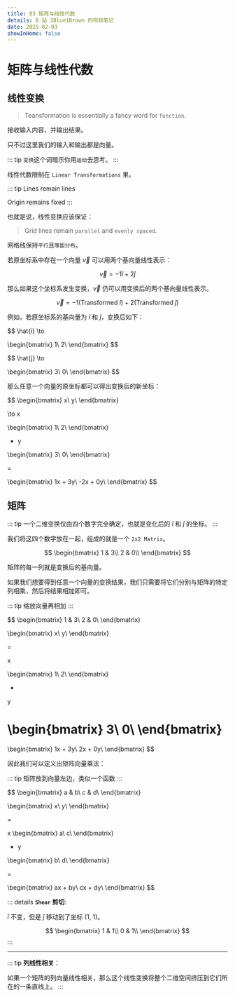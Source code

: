 ```yaml
---
title: 03 矩阵与线性代数
details: B 站 3Blue1Brown 的视频笔记
date: 2025-02-03
showInHome: false
---
```


# 矩阵与线性代数

## 线性变换

> Teansformation is essentially a fancy word for `function`.

接收输入内容，并输出结果。

只不过这里我们的输入和输出都是向量。

::: tip
`变换`这个词暗示你用`运动`去思考。
:::

线性代数限制在 `Linear Transformations` 里。

::: tip
Lines remain lines

Origin remains fixed
:::

也就是说，线性变换应该保证：

> Grid lines remain `parallel` and `evenly spaced`.

网格线保持`平行`且`等距分布`。

若原坐标系中存在一个向量 $\vec{v}$ 可以用两个基向量线性表示：

$$
\vec{v} = -1 \hat{i} + 2 \hat{j}
$$

那么如果这个坐标系发生变换，$\vec{v}$ 仍可以用变换后的两个基向量线性表示。

$$
\vec{v} = -1 (\text{Transformed }\hat{i}) + 2 (\text{Transformed }\hat{j})
$$

例如，若原坐标系的基向量为 $\hat{i}$ 和 $\hat{j}$，变换后如下：

$$
\hat{i} \to

\begin{bmatrix}
    1\\
    2\\
\end{bmatrix}
$$

$$
\hat{j} \to

\begin{bmatrix}
    3\\
    0\\
\end{bmatrix}
$$

那么任意一个向量的原坐标都可以得出变换后的新坐标：

$$
\begin{bmatrix}
    x\\
    y\\
\end{bmatrix}

\to x

\begin{bmatrix}
    1\\
    2\\
\end{bmatrix}

+ y

\begin{bmatrix}
    3\\
    0\\
\end{bmatrix}

=

\begin{bmatrix}
    1x + 3y\\
    -2x + 0y\\
\end{bmatrix}
$$


## 矩阵

::: tip
一个二维变换仅由四个数字完全确定，也就是变化后的 $\hat{i}$ 和 $\hat{j}$ 的坐标。
:::

我们将这四个数字放在一起，组成的就是一个 `2x2 Matrix`。

$$
\begin{bmatrix}
    1 & 3\\
    2 & 0\\
\end{bmatrix}
$$

矩阵的每一列就是变换后的基向量。

如果我们想要得到任意一个向量的变换结果，我们只需要将它们分别与矩阵的特定列相乘，然后将结果相加即可。

::: tip
缩放向量再相加
:::

$$
\begin{bmatrix}
    1 & 3\\
    2 & 0\\
\end{bmatrix}

\begin{bmatrix}
    x\\
    y\\
\end{bmatrix}

=

x

\begin{bmatrix}
    1\\
    2\\
\end{bmatrix}

+
y

\begin{bmatrix}
    3\\
    0\\
\end{bmatrix}
=

\begin{bmatrix}
    1x + 3y\\
    2x + 0y\\
\end{bmatrix}
$$

因此我们可以定义出矩阵向量乘法：

::: tip
矩阵放到向量左边，类似一个函数
:::

$$
\begin{bmatrix}
    a & b\\
    c & d\\
\end{bmatrix}

\begin{bmatrix}
    x\\
    y\\
\end{bmatrix}

=

x \begin{bmatrix}
    a\\
    c\\
\end{bmatrix}

+ y

\begin{bmatrix}
    b\\
    d\\
\end{bmatrix}

=

\begin{bmatrix}
    ax + by\\
    cx + dy\\
\end{bmatrix}
$$

::: details
**`Shear` 剪切**:

$\hat{i}$ 不变，但是 $\hat{j}$ 移动到了坐标 (1, 1)。

$$
\begin{bmatrix}
    1 & 1\\
    0 & 1\\
\end{bmatrix}
$$
:::

---

::: tip
**列线性相关**：

如果一个矩阵的列向量线性相关，那么这个线性变换将整个二维空间挤压到它们所在的一条直线上。
:::
